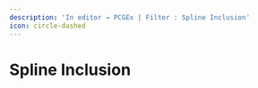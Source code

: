 ```yaml
---
description: 'In editor → PCGEx | Filter : Spline Inclusion'
icon: circle-dashed
---
```


# Spline Inclusion

